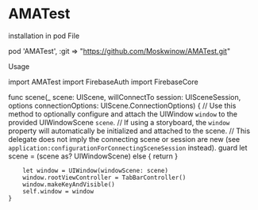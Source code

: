 # AMATest

installation in pod File

pod 'AMATest', :git => "https://github.com/Moskwinow/AMATest.git"

Usage

import AMATest
import FirebaseAuth
import FirebaseCore

func scene(_ scene: UIScene, willConnectTo session: UISceneSession, options connectionOptions: UIScene.ConnectionOptions) {
        // Use this method to optionally configure and attach the UIWindow `window` to the provided UIWindowScene `scene`.
        // If using a storyboard, the `window` property will automatically be initialized and attached to the scene.
        // This delegate does not imply the connecting scene or session are new (see `application:configurationForConnectingSceneSession` instead).
        guard let scene = (scene as? UIWindowScene) else { return }
      
        let window = UIWindow(windowScene: scene)
        window.rootViewController = TabBarController()
        window.makeKeyAndVisible()
        self.window = window
    }
